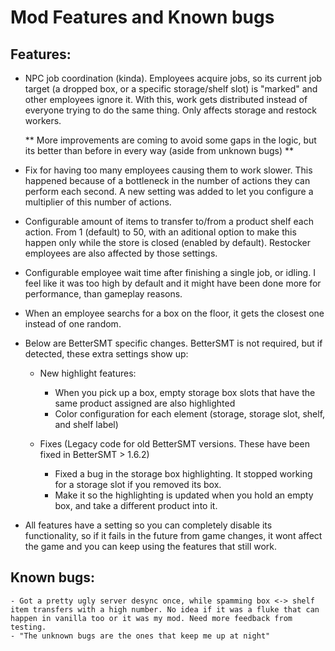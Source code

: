 # Mod Features and Known bugs

## Features:

- NPC job coordination (kinda). Employees acquire jobs, so its current job target (a dropped box, or a specific storage/shelf slot) is "marked" and other employees ignore it.
	With this, work gets distributed instead of everyone trying to do the same thing. Only affects storage and restock workers.
	
	** More improvements are coming to avoid some gaps in the logic, but its better than before in every way (aside from unknown bugs) **
- Fix for having too many employees causing them to work slower. This happened because of a bottleneck in the number of actions they can perform each second. A new setting was added to let you configure a multiplier of this number of actions.
- Configurable amount of items to transfer to/from a product shelf each action. From 1 (default) to 50, with an aditional option to make this happen only while the store is closed (enabled by default).
	Restocker employees are also affected by those settings.
- Configurable employee wait time after finishing a single job, or idling. I feel like it was too high by default and it might have been done more for performance, than gameplay reasons.
- When an employee searchs for a box on the floor, it gets the closest one instead of one random.

* Below are BetterSMT specific changes. BetterSMT is not required, but if detected, these extra settings show up:

	- New highlight features:
		* When you pick up a box, empty storage box slots that have the same product assigned are also highlighted
		* Color configuration for each element (storage, storage slot, shelf, and shelf label)

	- Fixes (Legacy code for old BetterSMT versions. These have been fixed in BetterSMT > 1.6.2)
		* Fixed a bug in the storage box highlighting. It stopped working for a storage slot if you removed its box.
		* Make it so the highlighting is updated when you hold an empty box, and take a different product into it.
			
* All features have a setting so you can completely disable its functionality, so if it fails in the future from game changes, it wont affect the game and you can keep using the features that still work.

## Known bugs:
	- Got a pretty ugly server desync once, while spamming box <-> shelf item transfers with a high number. No idea if it was a fluke that can happen in vanilla too or it was my mod. Need more feedback from testing.
	- "The unknown bugs are the ones that keep me up at night"